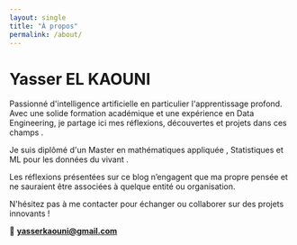 ```yaml
---
layout: single
title: "À propos"
permalink: /about/
---
```


# Yasser EL KAOUNI

Passionné d'intelligence artificielle en particulier l'apprentissage profond. Avec une solide formation académique et une expérience en Data Engineering, je partage ici mes réflexions, découvertes et projets dans ces champs . 

Je suis diplômé d'un Master en mathématiques appliquée , Statistiques et ML pour les données du vivant . 

Les réflexions présentées sur ce blog n’engagent que ma propre pensée et ne sauraient être associées à quelque entité ou organisation.

N'hésitez pas à me contacter pour échanger ou collaborer sur des projets innovants !

📧 **yasserkaouni@gmail.com**